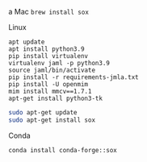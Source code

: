 a
Mac
`brew install sox`

Linux

```
apt update
apt install python3.9
pip install virtualenv
virtualenv jaml -p python3.9
source jaml/bin/activate
pip install -r requirements-jmla.txt
pip install -U openmim
mim install mmcv==1.7.1
apt-get install python3-tk

```

```bash
sudo apt-get update
sudo apt-get install sox
```

Conda
```
conda install conda-forge::sox
```